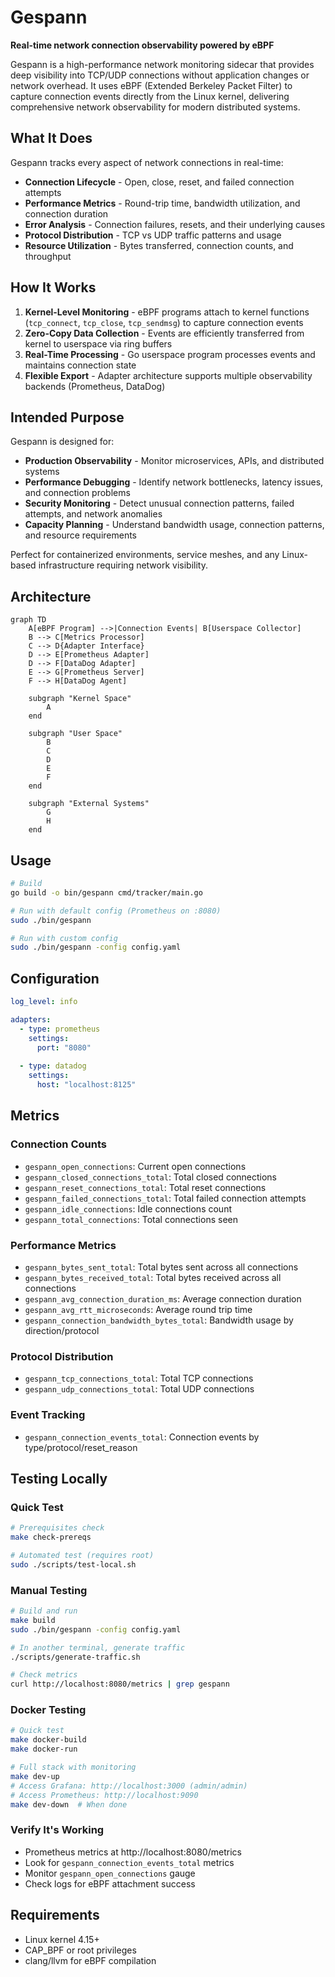 # Gespann

**Real-time network connection observability powered by eBPF**

Gespann is a high-performance network monitoring sidecar that provides deep visibility into TCP/UDP connections without application changes or network overhead. It uses eBPF (Extended Berkeley Packet Filter) to capture connection events directly from the Linux kernel, delivering comprehensive network observability for modern distributed systems.

## What It Does

Gespann tracks every aspect of network connections in real-time:

- **Connection Lifecycle** - Open, close, reset, and failed connection attempts
- **Performance Metrics** - Round-trip time, bandwidth utilization, and connection duration
- **Error Analysis** - Connection failures, resets, and their underlying causes
- **Protocol Distribution** - TCP vs UDP traffic patterns and usage
- **Resource Utilization** - Bytes transferred, connection counts, and throughput

## How It Works

1. **Kernel-Level Monitoring** - eBPF programs attach to kernel functions (`tcp_connect`, `tcp_close`, `tcp_sendmsg`) to capture connection events
2. **Zero-Copy Data Collection** - Events are efficiently transferred from kernel to userspace via ring buffers
3. **Real-Time Processing** - Go userspace program processes events and maintains connection state
4. **Flexible Export** - Adapter architecture supports multiple observability backends (Prometheus, DataDog)

## Intended Purpose

Gespann is designed for:

- **Production Observability** - Monitor microservices, APIs, and distributed systems
- **Performance Debugging** - Identify network bottlenecks, latency issues, and connection problems
- **Security Monitoring** - Detect unusual connection patterns, failed attempts, and network anomalies
- **Capacity Planning** - Understand bandwidth usage, connection patterns, and resource requirements

Perfect for containerized environments, service meshes, and any Linux-based infrastructure requiring network visibility.

## Architecture

```mermaid
graph TD
    A[eBPF Program] -->|Connection Events| B[Userspace Collector]
    B --> C[Metrics Processor]
    C --> D{Adapter Interface}
    D --> E[Prometheus Adapter]
    D --> F[DataDog Adapter]
    E --> G[Prometheus Server]
    F --> H[DataDog Agent]
    
    subgraph "Kernel Space"
        A
    end
    
    subgraph "User Space"
        B
        C
        D
        E
        F
    end
    
    subgraph "External Systems"
        G
        H
    end
```

## Usage

```bash
# Build
go build -o bin/gespann cmd/tracker/main.go

# Run with default config (Prometheus on :8080)
sudo ./bin/gespann

# Run with custom config
sudo ./bin/gespann -config config.yaml
```

## Configuration

```yaml
log_level: info

adapters:
  - type: prometheus
    settings:
      port: "8080"
  
  - type: datadog
    settings:
      host: "localhost:8125"
```

## Metrics

### Connection Counts
- `gespann_open_connections`: Current open connections
- `gespann_closed_connections_total`: Total closed connections
- `gespann_reset_connections_total`: Total reset connections
- `gespann_failed_connections_total`: Total failed connection attempts
- `gespann_idle_connections`: Idle connections count
- `gespann_total_connections`: Total connections seen

### Performance Metrics
- `gespann_bytes_sent_total`: Total bytes sent across all connections
- `gespann_bytes_received_total`: Total bytes received across all connections
- `gespann_avg_connection_duration_ms`: Average connection duration
- `gespann_avg_rtt_microseconds`: Average round trip time
- `gespann_connection_bandwidth_bytes_total`: Bandwidth usage by direction/protocol

### Protocol Distribution
- `gespann_tcp_connections_total`: Total TCP connections
- `gespann_udp_connections_total`: Total UDP connections

### Event Tracking
- `gespann_connection_events_total`: Connection events by type/protocol/reset_reason

## Testing Locally

### Quick Test
```bash
# Prerequisites check
make check-prereqs

# Automated test (requires root)
sudo ./scripts/test-local.sh
```

### Manual Testing
```bash
# Build and run
make build
sudo ./bin/gespann -config config.yaml

# In another terminal, generate traffic
./scripts/generate-traffic.sh

# Check metrics
curl http://localhost:8080/metrics | grep gespann
```

### Docker Testing
```bash
# Quick test
make docker-build
make docker-run

# Full stack with monitoring
make dev-up
# Access Grafana: http://localhost:3000 (admin/admin)
# Access Prometheus: http://localhost:9090
make dev-down  # When done
```

### Verify It's Working
- Prometheus metrics at http://localhost:8080/metrics
- Look for `gespann_connection_events_total` metrics
- Monitor `gespann_open_connections` gauge
- Check logs for eBPF attachment success

## Requirements

- Linux kernel 4.15+
- CAP_BPF or root privileges
- clang/llvm for eBPF compilation
